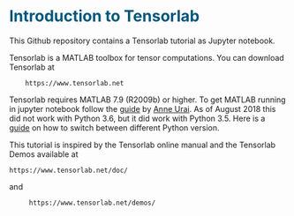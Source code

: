 
# <font style="color:rgb(0,88,123)">Introduction to Tensorlab</font>

This Github repository contains a Tensorlab tutorial as Jupyter notebook. 

Tensorlab is a MATLAB toolbox for tensor computations. You can download Tensorlab at
 
        https://www.tensorlab.net

Tensorlab requires MATLAB 7.9 (R2009b) or higher. To get MATLAB running in jupyter notebook follow the [guide](https://anneurai.net/2015/11/12/matlab-based-ipython-notebooks/) by [Anne Urai](https://anneurai.net). As of August 2018 this did not work with Python 3.6, but it did work with Python 3.5. Here is a [guide](https://conda.io/docs/user-guide/tasks/manage-python.html#using-a-different-version-of-python) on how to switch between different Python version.
    

This tutorial is inspired by the Tensorlab online manual and the Tensorlab Demos available at 

	https://www.tensorlab.net/doc/

and

         https://www.tensorlab.net/demos/ 

